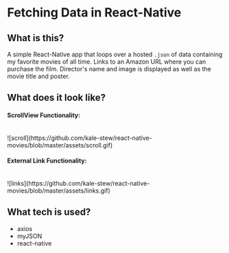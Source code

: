 # Fetching Data in React-Native

## What is this?

A simple React-Native app that loops over a hosted `.json` of data containing my favorite movies of all time. Links to an Amazon URL where you can purchase the film. Director's name and image is displayed as well as the movie title and poster. 

## What does it look like?

#### ScrollView Functionality:
<br>
![scroll](https://github.com/kale-stew/react-native-movies/blob/master/assets/scroll.gif)

#### External Link Functionality:
<br>
![links](https://github.com/kale-stew/react-native-movies/blob/master/assets/links.gif)

## What tech is used?
- axios
- myJSON
- react-native
